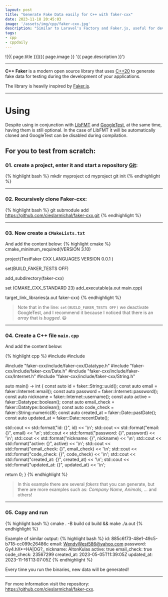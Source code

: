 ```yaml
---
layout: post
title: "Generate Fake Data easily for C++ with faker-cxx"
date: 2023-11-18 20:45:03
image: '/assets/img/cpp/faker-cxx.jpg'
description: "Similar to Laravel's Factory and Faker.js, useful for development environments."
tags:
- cpp
- cppdaily
---
```


![{{ page.title }}]({{ page.image }} '{{ page.description }}')

---

**C++ Faker** is a modern open source library that uses [C++20](https://terminalroot.com/tags#cpp) to generate fake data for testing during the development of your applications.

The library is heavily inspired by [Faker.js](https://fakerjs.dev/).

---

# Using
Despite using in conjunction with [LibFMT](https://github.com/fmtlib/fmt) and [GoogleTest](https://github.com/google/googletest), at the same time, having them is still optional. In the case of LibFMT it will be automatically cloned and GoogleTest can be disabled during compilation.

## For you to test from scratch:

### 01. create a project, enter it and start a repository [Git](https://terminalroot.com/tags#git):
{% highlight bash %}
mkdir myproject
cd myproject
git init
{% endhighlight %}

---

### 02. Recursively clone Faker-cxx:
{% highlight bash %}
git submodule add https://github.com/cieslarmichal/faker-cxx.git
{% endhighlight %}

---

### 03. Now create a `CMakeLists.txt`
And add the content below:
{% highlight cmake %}
cmake_minimum_required(VERSION 3.10)

project(TestFaker
   CXX LANGUAGES
   VERSION 0.0.1
)

set(BUILD_FAKER_TESTS OFF)

add_subdirectory(faker-cxx)

set (CMAKE_CXX_STANDARD 23)
add_executable(a.out main.cpp)

target_link_libraries(a.out faker-cxx)
{% endhighlight %}
> Note that in the line: `set(BUILD_FAKER_TESTS OFF)` we deactivate GoogleTest, and I recommend it because I noticed that there is an *array* that is *bugged*. 😃

---

### 04. Create a C++ file `main.cpp`
And add the content below:

{% highlight cpp %}
#include <format>
#include <iostream>

#include "faker-cxx/include/faker-cxx/Datatype.h"
#include "faker-cxx/include/faker-cxx/Date.h"
#include "faker-cxx/include/faker-cxx/Internet.h"
#include "faker-cxx/include/faker-cxx/String.h"

auto main() -> int {
   const auto id = faker::String::uuid();
   const auto email = faker::Internet::email();
   const auto password = faker::Internet::password();
   const auto nickname = faker::Internet::username();
   const auto active = faker::Datatype::boolean();
   const auto email_check = faker::Datatype::boolean();
   const auto code_check = faker::String::numeric(8);
   const auto created_at = faker::Date::pastDate();
   const auto updated_at = faker::Date::recentDate();

   std::cout << std::format("id: {}", id) << '\n';
   std::cout << std::format("email: {}", email) << '\n';
   std::cout << std::format("password: {}", password) << '\n';
   std::cout << std::format("nickname: {}", nickname) << '\n';
   std::cout << std::format("active: {}", active) << '\n';
   std::cout << std::format("email_check: {}", email_check) << '\n';
   std::cout << std::format("code_check: {}", code_check) << '\n';
   std::cout << std::format("created_at: {}", created_at) << '\n';
   std::cout << std::format("updated_at: {}", updated_at) << '\n';

   return 0;
}
{% endhighlight %}
> In this example there are several *fakers* that you can generate, but there are more examples such as: *Company Name*, *Animals*, ... and others!

----

### 05. Copy and run
{% highlight bash %}
cmake . -B build
cd build && make
./a.out
{% endhighlight %}

Example of similar output:
{% highlight bash %}
id: 885c6f73-48e1-49c5-b718-cc099c26486c
email: WendyWest586@yahoo.com
password: Gy4.hX*=HA|OG?_
nickname: AltonKulas
active: true
email_check: true
code_check: 23567299
created_at: 2023-05-05T11:39:05Z
updated_at: 2023-11-16T13:07:05Z
{% endhighlight %}

Every time you run the binaries, new data will be generated!

---

For more information visit the repository: <https://github.com/cieslarmichal/faker-cxx>.



